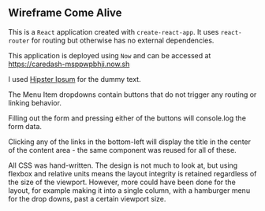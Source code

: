 ## Wireframe Come Alive

This is a `React` application created with `create-react-app`. It uses `react-router` for routing but otherwise has no external dependencies.

This application is deployed using `Now` and can be accessed at https://caredash-msppwpbhji.now.sh

I used [Hipster Ipsum](https://hipsum.co/) for the dummy text.

The Menu Item dropdowns contain buttons that do not trigger any routing or linking behavior.

Filling out the form and pressing either of the buttons will console.log the form data.

Clicking any of the links in the bottom-left will display the title in the center of the content area - the same component was reused for all of these.

All CSS was hand-written. The design is not much to look at, but using flexbox and relative units means the layout integrity is retained regardless of the size of the viewport. However, more could have been done for the layout, for example making it into a single column, with a hamburger menu for the drop downs, past a certain viewport size.

